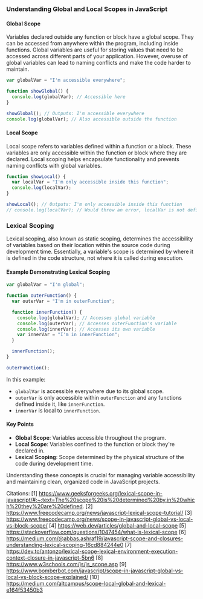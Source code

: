 ### Understanding Global and Local Scopes in JavaScript

#### Global Scope

Variables declared outside any function or block have a global scope. They can be accessed from anywhere within the program, including inside functions. Global variables are useful for storing values that need to be accessed across different parts of your application. However, overuse of global variables can lead to naming conflicts and make the code harder to maintain.

```javascript
var globalVar = "I'm accessible everywhere";

function showGlobal() {
  console.log(globalVar); // Accessible here
}

showGlobal(); // Outputs: I'm accessible everywhere
console.log(globalVar); // Also accessible outside the function
```

#### Local Scope

Local scope refers to variables defined within a function or a block. These variables are only accessible within the function or block where they are declared. Local scoping helps encapsulate functionality and prevents naming conflicts with global variables.

```javascript
function showLocal() {
  var localVar = "I'm only accessible inside this function";
  console.log(localVar);
}

showLocal(); // Outputs: I'm only accessible inside this function
// console.log(localVar); // Would throw an error, localVar is not defined in this scope
```

### Lexical Scoping

Lexical scoping, also known as static scoping, determines the accessibility of variables based on their location within the source code during development time. Essentially, a variable's scope is determined by where it is defined in the code structure, not where it is called during execution.

#### Example Demonstrating Lexical Scoping

```javascript
var globalVar = "I'm global";

function outerFunction() {
  var outerVar = "I'm in outerFunction";

  function innerFunction() {
    console.log(globalVar); // Accesses global variable
    console.log(outerVar); // Accesses outerFunction's variable
    console.log(innerVar); // Accesses its own variable
    var innerVar = "I'm in innerFunction";
  }

  innerFunction();
}

outerFunction();
```

In this example:
- `globalVar` is accessible everywhere due to its global scope.
- `outerVar` is only accessible within `outerFunction` and any functions defined inside it, like `innerFunction`.
- `innerVar` is local to `innerFunction`.

#### Key Points

- **Global Scope**: Variables accessible throughout the program.
- **Local Scope**: Variables confined to the function or block they're declared in.
- **Lexical Scoping**: Scope determined by the physical structure of the code during development time.

Understanding these concepts is crucial for managing variable accessibility and maintaining clean, organized code in JavaScript projects.

Citations:
[1] https://www.geeksforgeeks.org/lexical-scope-in-javascript/#:~:text=The%20scope%20is%20determined%20by,in%20which%20they%20are%20defined.
[2] https://www.freecodecamp.org/news/javascript-lexical-scope-tutorial/
[3] https://www.freecodecamp.org/news/scope-in-javascript-global-vs-local-vs-block-scope/
[4] https://web.dev/articles/global-and-local-scope
[5] https://stackoverflow.com/questions/1047454/what-is-lexical-scope
[6] https://medium.com/@abbas.ashraf19/javascript-scope-and-closures-understanding-lexical-scoping-16cd884244e0
[7] https://dev.to/antonzo/lexical-scope-lexical-environment-execution-context-closure-in-javascript-5bn6
[8] https://www.w3schools.com/js/js_scope.asp
[9] https://www.bomberbot.com/javascript/scope-in-javascript-global-vs-local-vs-block-scope-explained/
[10] https://medium.com/altcampus/scope-local-global-and-lexical-e164f53450b3